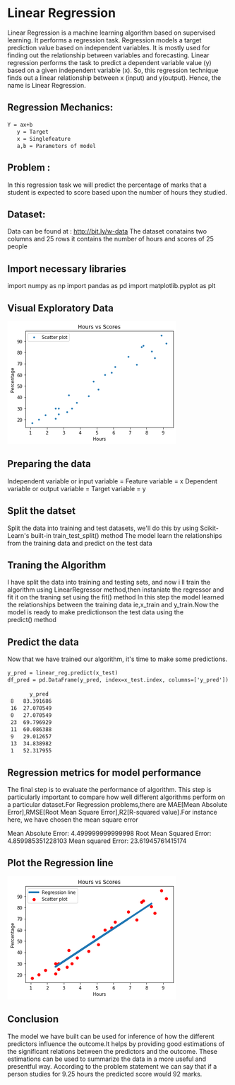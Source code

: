 # Linear Regression 

Linear Regression is a machine learning algorithm based on supervised learning. It performs a regression task. Regression models a target prediction value based on independent variables. It is mostly used for finding out the relationship between variables and forecasting. Linear regression performs the task to predict a dependent variable value (y) based on a given independent variable (x). So, this regression technique finds out a linear relationship between x (input) and y(output). Hence, the name is Linear Regression.
 
## Regression Mechanics:

    Y = ax+b
       y = Target
       x = Singlefeature
       a,b = Parameters of model
       
       
## Problem :
   
   In this regression task we will predict the percentage of marks that a student is expected to score based upon the number of hours they studied.
   
## Dataset:
  
   Data can be found at :  http://bit.ly/w-data
The dataset conatains two columns and 25 rows it contains the number of hours and scores of 25 people

## Import necessary libraries
  
 import numpy as np
 import pandas as pd
 import matplotlib.pyplot as plt
 
## Visual Exploratory Data
 
  <a><img src='plot.png' /></a>
  
## Preparing the data
 
 Independent variable or input variable = Feature variable = x
 Dependent variable or output variable = Target variable = y
 
## Split the datset

 Split the data into training and test datasets, we'll do this by using Scikit-Learn's built-in train_test_split() method
 The model learn the relationships from the training data and predict on the test data
 
## Traning the Algorithm

 I have split the data into training and testing sets, and now i ll train the algorithm using LinearRegressor method,then instaniate the regressor and fit it on the traning set   using the fit() method
 In this step the model learned the relationships between the training data ie,x_train and y_train.Now the model is ready to make predictionson the test data using the   
 predict() method
 
## Predict the data
 
 Now that we have trained our algorithm, it's time to make some predictions.
 
    y_pred = linear_reg.predict(x_test)
    df_pred = pd.DataFrame(y_pred, index=x_test.index, columns=['y_pred'])
    
           y_pred
     8   83.391686
     16  27.070549
     0   27.070549
     23  69.796929
     11  60.086388
     9   29.012657
     13  34.838982
     1   52.317955
     
## Regression metrics for model performance
  The final step is to evaluate the performance of algorithm. This step is particularly important to compare how well different algorithms perform on a particular dataset.For     Regression problems,there are MAE[Mean Absolute Error],RMSE[Root Mean Square Error],R2[R-squared value].For instance here, we have chosen the mean square error
  
  Mean Absolute Error: 4.499999999999998
  Root Mean Squared Error: 4.859985351228103
  Mean squared Error: 23.61945761415174
 
## Plot the Regression line

<a><img src='Reg_plot.png' /></a>
  
## Conclusion
  The model we have built can be used for inference of how the different predictors influence the outcome.It helps by providing good estimations of the significant relations     between the predictors and the outcome. These estimations can be used to summarize the data in a more useful and presentful way.
  According to the problem statement we can say that if a person studies for 9.25 hours the predicted score would 92 marks.


